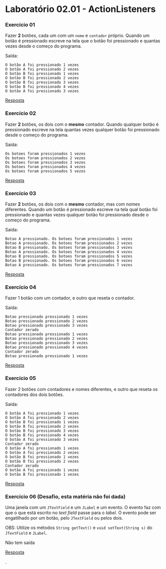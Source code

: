 # Laboratório 02.01 - ActionListeners


### Exercício 01

Fazer **2** botões, cada um com um `nome` e `contador` próprio.
Quando um botão é pressionado escreve na tela que o botão foi pressionado e quantas vezes desde o começo do programa.

Saída:
```
O botão A foi pressionado 1 vezes
O botão A foi pressionado 2 vezes
O botão B foi pressionado 1 vezes
O botão B foi pressionado 2 vezes
O botão B foi pressionado 3 vezes
O botão B foi pressionado 4 vezes
O botão A foi pressionado 3 vezes
```

[Resposta](https://github.com/viniciusdenovaes/Unip232ALPOO/tree/master/Lab02.01/src/ex01)


### Exercício 02

Fazer **2** botões, os dois com o **mesmo** contador.
Quando qualquer botão é pressionado escreve na tela quantas vezes qualquer botão foi pressionado desde o começo do programa.


Saída:
```
Os botoes foram pressionados 1 vezes
Os botoes foram pressionados 2 vezes
Os botoes foram pressionados 3 vezes
Os botoes foram pressionados 4 vezes
Os botoes foram pressionados 5 vezes
```

[Resposta](https://github.com/viniciusdenovaes/Unip232ALPOO/tree/master/Lab02.01/src/ex02)


### Exercício 03

Fazer **2** botões, os dois com o **mesmo** contador, mas com nomes diferentes.
Quando um botão é pressionado escreve na tela qual botão foi pressionado e quantas vezes qualquer botão foi pressionado desde o começo do programa.


Saída:
```
Botao A pressionado. Os botoes foram pressionados 1 vezes
Botao A pressionado. Os botoes foram pressionados 2 vezes
Botao B pressionado. Os botoes foram pressionados 3 vezes
Botao A pressionado. Os botoes foram pressionados 4 vezes
Botao B pressionado. Os botoes foram pressionados 5 vezes
Botao B pressionado. Os botoes foram pressionados 6 vezes
Botao A pressionado. Os botoes foram pressionados 7 vezes
```

[Resposta](https://github.com/viniciusdenovaes/Unip232ALPOO/tree/master/Lab02.01/src/ex03)




### Exercício 04

Fazer 1 botão com um contador, e outro que reseta o contador.


Saída:
```
Botao pressionado pressionado 1 vezes
Botao pressionado pressionado 2 vezes
Botao pressionado pressionado 3 vezes
Contador zerado
Botao pressionado pressionado 1 vezes
Botao pressionado pressionado 2 vezes
Botao pressionado pressionado 3 vezes
Botao pressionado pressionado 4 vezes
Contador zerado
Botao pressionado pressionado 1 vezes
```

[Resposta](https://github.com/viniciusdenovaes/Unip232ALPOO/tree/master/Lab02.01/src/ex04)


### Exercício 05

Fazer 2 botões com contadores e nomes diferentes, e outro que reseta os contadores dos dois botões.


Saída:
```
O botão A foi pressionado 1 vezes
O botão A foi pressionado 2 vezes
O botão B foi pressionado 1 vezes
O botão B foi pressionado 2 vezes
O botão B foi pressionado 3 vezes
O botão B foi pressionado 4 vezes
O botão A foi pressionado 3 vezes
Contador zerado
O botão A foi pressionado 1 vezes
O botão A foi pressionado 2 vezes
O botão B foi pressionado 1 vezes
O botão B foi pressionado 2 vezes
Contador zerado
O botão A foi pressionado 1 vezes
O botão B foi pressionado 1 vezes
```

[Resposta](https://github.com/viniciusdenovaes/Unip232ALPOO/tree/master/Lab02.01/src/ex05)


### Exercício 06 (Desafio, esta matéria não foi dada)

Uma janela com um `JTextField` e um `JLabel` e um evento.
O evento faz com que o que está escrito no *text field* passe para o *label*.
O evento pode ser engatilhado por um botão, pelo `JTextField` ou pelos dois.

OBS: Utilize os métodos `String getText()` e `void setText(String s)` do `JTextField` e `JLabel`.

Não tem saída

[Resposta](https://github.com/viniciusdenovaes/Unip232ALPOO/tree/master/Lab02.01/src/ex06)















.
